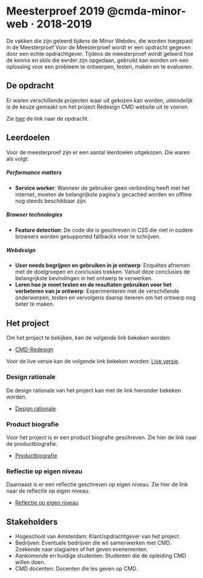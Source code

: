 # Meesterproef 2019 @cmda-minor-web · 2018-2019

De vakken die zijn geleerd tijdens de Minor Webdev, die worden toegepast in de Meesterproef
Voor de Meesterproef wordt er een opdracht gegeven door een echte opdrachtgever. Tijdens de meesterproef wordt geleerd hoe de kennis en skils die eerder zijn opgedaan, gebruikt kan worden om een oplossing voor een probleem te ontwerpen, testen, maken en te evalueren. 

## De opdracht
Er waren verschillende projecten waar uit gekozen kan worden, uiteindelijk is de keuze gemaakt om het project Redesign CMD website uit te voeren.

Zie [hier](https://drive.google.com/file/d/1rBurWfk8n9LhiGFRDDUfdoLEBGe04fUW/view) de link naar de opdracht.

## Leerdoelen
Voor de meesterproef zijn er een aantal leerdoelen uitgekozen. Die waren als volgt: <br>

##### Performance matters
* **Service worker**: Wanneer de gebruiker geen verbinding heeft met het internet, moeten de belangrijkste pagina's gecached worden en offline nog steeds beschikbaar zijn.

##### Browser technologies
* **Feature detection**: De code die is geschreven in CSS die niet in oudere browsers worden gesupported fallbacks voor te schrijven. 

##### Webdesign
* **User needs begrijpen en gebruiken in je ontwerp**: Enquêtes afnemen met de doelgroepen en conclusies trekken. Vanuit deze conclusies de belangrijkste bevindingen in het ontwerp te verwerken. 
* **Leren hoe je moet testen en de resultaten gebruiken voor het verbeteren van je ontwerp**: Experimenteren met de verschillende onderwerpen, testen en vervolgens daarop itereren om het ontwerp nog beter te maken.

## Het project
Om het project te bekijken, kan de volgende link bekeken worden: <br>
* [CMD-Redesign](https://github.com/maanlamp/cmd-redesign)

Voor de live versie kan de volgende link bekeken worden: [Live versie](https://cmd-redesign.herokuapp.com/).


### Design rationale
De design rationale van het project kan met de link hieronder bekeken worden. <br>
* [Design rationale](https://github.com/Karinliu/meesterproef-1819/blob/master/design_rationale/design-rationale.md)



### Product biografie
Voor het project is er een product biografie geschreven. Zie hier de link naar de productbiografie. <br>
* [Productbiografie](https://github.com/Karinliu/meesterproef-1819/blob/master/product_biografie/product_biografie.md)


### Reflectie op eigen niveau
Daarnaast is er een reflectie geschreven op eigen niveau. Zie hier de link naar de reflectie op eigen niveau. <br>
* [Reflectie op eigen niveau](https://github.com/Karinliu/meesterproef-1819/blob/master/reflectie_eigen_niveau/reflectie_eigen_niveau.md)

## Stakeholders
* Hogeschool van Amsterdam: Klant/opdrachtgever van het project.
* Bedrijven: Eventuele bedrijven die wil samenwerken met CMD. Zoekende naar stagiaires of het geven evenementen.
* Aankomende en huidige studenten: Studenten die de opleiding CMD willen doen.
* CMD docenten: Docenten die les geven op CMD.
